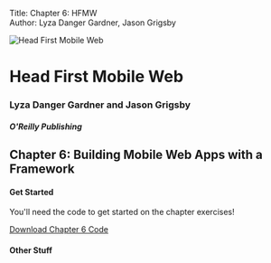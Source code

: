 Title: Chapter 6: HFMW  
Author: Lyza Danger Gardner, Jason Grigsby  

![Head First Mobile Web](../images/hfmw-cover.jpg)
# Head First Mobile Web
### Lyza Danger Gardner and Jason Grigsby
##### O'Reilly Publishing

## Chapter 6: Building Mobile Web Apps with a Framework

#### Get Started
You'll need the code to get started on the chapter exercises!

[Download Chapter 6 Code](chapter6.zip "download")

#### Other Stuff
